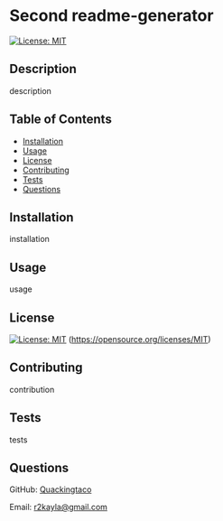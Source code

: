 # Second readme-generator
[![License: MIT](https://img.shields.io/badge/License-MIT-yellow.svg)](https://opensource.org/licenses/MIT)

  ## Description
  description
  
  ## Table of Contents
  * [Installation](#installation)
  * [Usage](#usage)
  * [License](#license)
  * [Contributing](#contributing)
  * [Tests](#tests)
  * [Questions](#questions)

  ## Installation
  installation

  ## Usage
  usage

## License
[![License: MIT](https://img.shields.io/badge/License-MIT-yellow.svg)](https://opensource.org/licenses/MIT)
(https://opensource.org/licenses/MIT) 


  ## Contributing
  contribution

  ## Tests
  tests

  ## Questions
  GitHub: [Quackingtaco](https://github.com/Quackingtaco)

  Email: r2kayla@gmail.com

